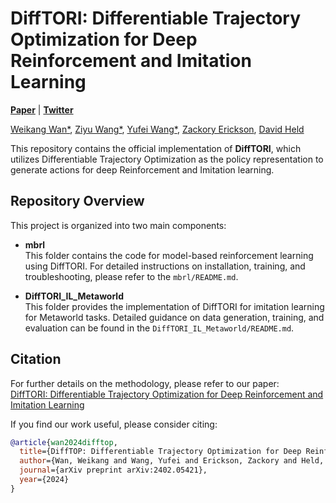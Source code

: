 # DiffTORI: Differentiable Trajectory Optimization for Deep Reinforcement and Imitation Learning
<a href="https://arxiv.org/abs/2402.05421"><strong>Paper</strong></a>
|
<a href="https://x.com/weikang_wan/status/1866644189523611720"><strong>Twitter</strong></a> 

<a href="https://wkwan7.github.io/">Weikang Wan*</a>, 
<a href="https://wadiuvatzy.github.io/">Ziyu Wang*</a>, 
<a href="https://yufeiwang63.github.io/">Yufei Wang*</a>, 
<a href="https://zackory.com/">Zackory Erickson</a>, 
<a href="https://davheld.github.io/">David Held</a>

This repository contains the official implementation of **DiffTORI**, which utilizes Differentiable Trajectory Optimization as the policy representation to generate actions for deep Reinforcement and Imitation learning.

## Repository Overview

This project is organized into two main components:

- **mbrl**  
  This folder contains the code for model-based reinforcement learning using DiffTORI. For detailed instructions on installation, training, and troubleshooting, please refer to the `mbrl/README.md`.

- **DiffTORI_IL_Metaworld**  
  This folder provides the implementation of DiffTORI for imitation learning for Metaworld tasks. Detailed guidance on data generation, training, and evaluation can be found in the `DiffTORI_IL_Metaworld/README.md`.

## Citation

For further details on the methodology, please refer to our paper:  
[DiffTORI: Differentiable Trajectory Optimization for Deep Reinforcement and Imitation Learning](https://arxiv.org/abs/2402.05421)

If you find our work useful, please consider citing:

```bibtex
@article{wan2024difftop,
  title={DiffTOP: Differentiable Trajectory Optimization for Deep Reinforcement and Imitation Learning},
  author={Wan, Weikang and Wang, Yufei and Erickson, Zackory and Held, David},
  journal={arXiv preprint arXiv:2402.05421},
  year={2024}
}
